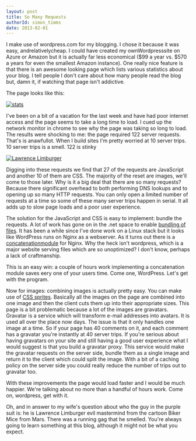 ```yaml
---
layout: post
title: So Many Requests
authorId: simon_timms
date: 2013-02-01
---
```


I make use of wordpress.com for my blogging. I chose it because it was easy, andrelativelycheap. I could have created my ownWordpresssite on Azure or Amazon but it is actually far less economical ($99 a year vs. $570 a years for even the smallest Amazon instance). One really nice feature is that there is an awesome looking page which lists various statistics about your blog. I tell people I don't care about how many people read the blog but, damn it, if watching that page isn't addictive.

The page looks like this:

[![stats](http://stimms.files.wordpress.com/2013/01/stats.png)](http://stimms.files.wordpress.com/2013/01/stats.png)

I've been on a bit of a vacation for the last week and have had poor internet access and the page seems to take a long time to load. I cued up the network monitor in chrome to see why the page was taking so long to load. The results were shocking to me: the page required 122 server requests. That's is anawfullot. When I build sites I'm pretty worried at 10 server trips. 10 server trips is a smell. 122 is stinky

[![Lawrence Limburger](http://stimms.files.wordpress.com/2013/01/lawrence_limburger.png)](http://stimms.files.wordpress.com/2013/01/lawrence_limburger.png)

Digging into these requests we find that 27 of the requests are JavaScript and another 10 of them are CSS. The majority of the reset are images, we'll come to those later. Why is it a big deal that there are so many requests? Because there significant overhead to both performing DNS lookups and to opening up so many HTTP requests. You can only open a limited number of requests at a time so some of these many server trips happen in serial. It all adds up to slow page loads and a poor user experience.

The solution for the JavaScript and CSS is easy to implement: bundle the requests. A lot of work has gone on in the .net space to enable [bundling of files](http://www.asp.net/mvc/tutorials/mvc-4/bundling-and-minification). It has been a while since I've done work on a Linux stack but it looks like WordPress runs on Nginx as a webserver. As it turns out there is a [concatenationmodule](https://github.com/taobao/nginx-http-concat) for Nginx. Why the heck isn't wordpress, which is a major website serving files which are so unoptimized? I don't know, perhaps a lack of craftmanship.

This is an easy win: a couple of hours work implementing a concatenation module saves eery one of your users time. Come one, WordPress. Let's get with the program.

Now for images: combining images is actually pretty easy. You can make use of [CSS sprites](http://css-tricks.com/css-sprites/). Basically all the images on the page are combined into one image and then the client cuts them up into their appropriate sizes. This page is a bit problematic because a lot of the images are gravatars. Gravatar is a service which will transform e-mail addresses into avatars. It is used all over the place now days. The issue is that it only handles one image at a time. So if your page has 40 comments on it, and each comment has a gravatar you're instantly at 40 server trips. If you're serious about having gravatars on your site and still having a good user experience what I would suggest is that you build a gravatar proxy. This service would make the gravatar requests on the server side, bundle them as a single image and return it to the client which could split the image. With a bit of a caching policy on the server side you could really reduce the number of trips out to gravatar too.

With these improvements the page would load faster and I would be much happier. We're talking about no more than a handful of hours work. Come on, wordpress, get with it.

Oh, and in answer to my wife's question about who the guy in the purple suit is: he is Lawrence Limburger evil mastermind from the cartoon Biker Mice from Mars. There was a running gag that he smelled. You're always going to learn something at this blog, although it might not be what you expect.



